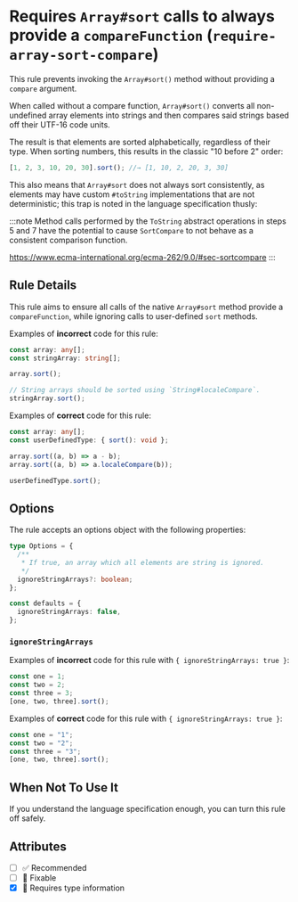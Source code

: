 # Requires `Array#sort` calls to always provide a `compareFunction` (`require-array-sort-compare`)

This rule prevents invoking the `Array#sort()` method without providing a
`compare` argument.

When called without a compare function, `Array#sort()` converts all
non-undefined array elements into strings and then compares said strings based
off their UTF-16 code units.

The result is that elements are sorted alphabetically, regardless of their type.
When sorting numbers, this results in the classic "10 before 2" order:

```ts
[1, 2, 3, 10, 20, 30].sort(); //→ [1, 10, 2, 20, 3, 30]
```

This also means that `Array#sort` does not always sort consistently, as elements
may have custom `#toString` implementations that are not deterministic; this
trap is noted in the language specification thusly:

:::note Method calls performed by the `ToString` abstract operations in steps 5
and 7 have the potential to cause `SortCompare` to not behave as a consistent
comparison function.

https://www.ecma-international.org/ecma-262/9.0/#sec-sortcompare :::

## Rule Details

This rule aims to ensure all calls of the native `Array#sort` method provide a
`compareFunction`, while ignoring calls to user-defined `sort` methods.

Examples of **incorrect** code for this rule:

```ts
const array: any[];
const stringArray: string[];

array.sort();

// String arrays should be sorted using `String#localeCompare`.
stringArray.sort();
```

Examples of **correct** code for this rule:

```ts
const array: any[];
const userDefinedType: { sort(): void };

array.sort((a, b) => a - b);
array.sort((a, b) => a.localeCompare(b));

userDefinedType.sort();
```

## Options

The rule accepts an options object with the following properties:

```ts
type Options = {
  /**
   * If true, an array which all elements are string is ignored.
   */
  ignoreStringArrays?: boolean;
};

const defaults = {
  ignoreStringArrays: false,
};
```

### `ignoreStringArrays`

Examples of **incorrect** code for this rule with
`{ ignoreStringArrays: true }`:

```ts
const one = 1;
const two = 2;
const three = 3;
[one, two, three].sort();
```

Examples of **correct** code for this rule with `{ ignoreStringArrays: true }`:

```ts
const one = "1";
const two = "2";
const three = "3";
[one, two, three].sort();
```

## When Not To Use It

If you understand the language specification enough, you can turn this rule off
safely.

## Attributes

- [ ] ✅ Recommended
- [ ] 🔧 Fixable
- [x] 💭 Requires type information
